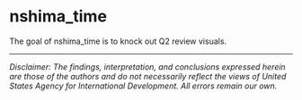 
# nshima_time

<!-- badges: start -->
<!-- badges: end -->

The goal of nshima_time is to knock out Q2 review visuals.


---

*Disclaimer: The findings, interpretation, and conclusions expressed herein are those of the authors and do not necessarily reflect the views of United States Agency for International Development. All errors remain our own.*